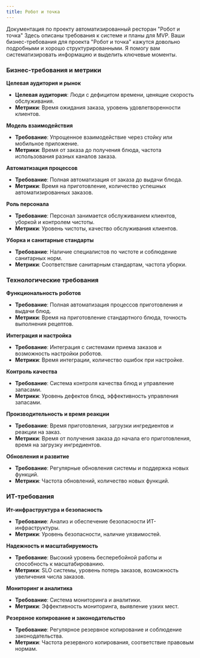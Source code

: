 ```yaml
---
title: Робот и точка
---
```


Документация по проекту автоматизированный ресторан "Робот и точка"
Здесь описаны требования к системе и планы для MVP.
Ваши бизнес-требования для проекта "Робот и точка" кажутся довольно подробными и хорошо структурированными. Я помогу вам систематизировать информацию и выделить ключевые моменты.

### Бизнес-требования и метрики

**Целевая аудитория и рынок**

   - **Целевая аудитория**: Люди с дефицитом времени, ценящие скорость обслуживания.
   - **Метрики**: Время ожидания заказа, уровень удовлетворенности клиентов.

**Модель взаимодействия**
   - **Требование**: Упрощенное взаимодействие через стойку или мобильное приложение.
   - **Метрики**: Время от заказа до получения блюда, частота использования разных каналов заказа.

**Автоматизация процессов**
   - **Требование**: Полная автоматизация от заказа до выдачи блюда.
   - **Метрики**: Время на приготовление, количество успешных автоматизированных заказов.

**Роль персонала**
   - **Требование**: Персонал занимается обслуживанием клиентов, уборкой и контролем чистоты.
   - **Метрики**: Уровень чистоты, качество обслуживания клиентов.

**Уборка и санитарные стандарты**
   - **Требование**: Наличие специалистов по чистоте и соблюдение санитарных норм.
   - **Метрики**: Соответствие санитарным стандартам, частота уборки.

### Технологические требования

**Функциональность роботов**
   - **Требование**: Полная автоматизация процессов приготовления и выдачи блюд.
   - **Метрики**: Время на приготовление стандартного блюда, точность выполнения рецептов.

**Интеграция и настройка**
   - **Требование**: Интеграция с системами приема заказов и возможность настройки роботов.
   - **Метрики**: Время интеграции, количество ошибок при настройке.

**Контроль качества**
   - **Требование**: Система контроля качества блюд и управление запасами.
   - **Метрики**: Уровень дефектов блюд, эффективность управления запасами.

**Производительность и время реакции**
   - **Требование**: Время приготовления, загрузки ингредиентов и реакции на заказ.
   - **Метрики**: Время от получения заказа до начала его приготовления, время на загрузку ингредиентов.

**Обновления и развитие**
   - **Требование**: Регулярные обновления системы и поддержка новых функций.
   - **Метрики**: Частота обновлений, количество новых функций.

### ИТ-требования

**Ит-инфраструктура и безопасность**
   - **Требование**: Анализ и обеспечение безопасности ИТ-инфраструктуры.
   - **Метрики**: Уровень безопасности, наличие уязвимостей.

**Надежность и масштабируемость**
   - **Требование**: Высокий уровень бесперебойной работы и способность к масштабированию.
   - **Метрики**: SLO системы, уровень потерь заказов, возможность увеличения числа заказов.

**Мониторинг и аналитика**
   - **Требование**: Система мониторинга и аналитики.
   - **Метрики**: Эффективность мониторинга, выявление узких мест.

**Резервное копирование и законодательство**
   - **Требование**: Регулярное резервное копирование и соблюдение законодательства.
   - **Метрики**: Частота резервного копирования, соответствие правовым нормам.